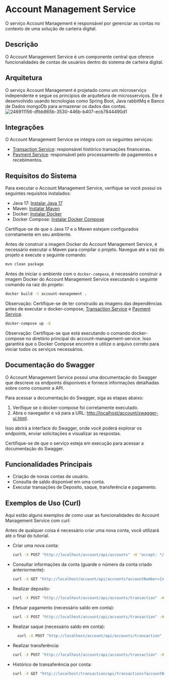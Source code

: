 # Account Management Service

O serviço Account Management é responsável por gerenciar as contas no contexto de uma solução de carteira digital.

## Descrição

O Account Management Service é um componente central que oferece funcionalidades de contas de usuários dentro do sistema de carteira digital. 

## Arquitetura

O serviço Account Management é projetado como um microserviço independente e segue os princípios de arquitetura de microsserviços. Ele é desenvolvido usando tecnologias como Spring Boot, Java rabbitMq e Banco de Dados mongoDb para armazenar os dados das contas.
![246911156-dfbb865b-3530-446b-b407-ecb7844490d1](https://github.com/RafaelMatheus/account-service-api/assets/25590639/73dfdcb7-fa8f-4b74-bcde-9d97e3dd3875)

## Integrações

O Account Management Service se integra com os seguintes serviços:

- [Transaction Service](https://github.com/RafaelMatheus/transaction-service-api): responsável histórico transações financeiras.
- [Payment Service](https://github.com/RafaelMatheus/payment-service-api): responsável pelo processamento de pagamentos e recebimentos.

## Requisitos do Sistema

Para executar o Account Management Service, verifique se você possui os seguintes requisitos instalados:

- Java 17: [Instalar Java 17](https://www.oracle.com/java/technologies/downloads/)
- Maven: [Instalar Maven](https://maven.apache.org/install.html)
- Docker: [Instalar Docker](https://docs.docker.com/get-docker/)
- Docker Compose: [Instalar Docker Compose](https://docs.docker.com/compose/install/)

Certifique-se de que o Java 17 e o Maven estejam configurados corretamente em seu ambiente.

Antes de construir a imagem Docker do Account Management Service, é necessário executar o Maven para compilar o projeto. Navegue até a raiz do projeto e execute o seguinte comando:

```bash
mvn clean package
```

Antes de iniciar o ambiente com o `docker-compose`, é necessário construir a imagem Docker do Account Management Service executando o seguinte comando na raiz do projeto:

```bash
docker build -t account-management .
````
Observação: Certifique-se de ter construido as imagens das dependências antes de executar o docker-compose, [Transaction Service](https://github.com/RafaelMatheus/transaction-service-api) e [Payment Service](https://github.com/RafaelMatheus/payment-service-api).

```bash
docker-compose up -d
```
Observação: Certifique-se que está executando o comando docker-compose no diretório principal do account-management-service. Isso garantirá que o Docker Compose encontre e utilize o arquivo correto para iniciar todos os serviços necessários.

## Documentação do Swagger

O Account Management Service possui uma documentação do Swagger que descreve os endpoints disponíveis e fornece informações detalhadas sobre como consumir a API.

Para acessar a documentação do Swagger, siga as etapas abaixo:

1. Verifique se o docker-compose foi corretamente executado.
2. Abra o navegador e vá para a URL: [http://localhost/account/swagger-ui.html](http://localhost/account/swagger-ui.html).

Isso abrirá a interface do Swagger, onde você poderá explorar os endpoints, enviar solicitações e visualizar as respostas.

Certifique-se de que o serviço esteja em execução para acessar a documentação do Swagger.

## Funcionalidades Principais

- Criação de novas contas de usuário.
- Consulta de saldo disponível em uma conta.
- Executar transações de Deposito, saque, transferência e pagamento.

## Exemplos de Uso (Curl)

Aqui estão alguns exemplos de como usar as funcionalidades do Account Management Service com curl:

Antes de qualquer coisa é necessário criar uma nova conta, você utilizará até o final do tutorial.
- Criar uma nova conta:

  ```bash
  curl -X POST "http://localhost/account/api/accounts" -H "accept: */*" -H "Content-Type: application/json" -d "{ \"holderName\": \"Teste\", \"holderTaxId\": \"01234567890\", \"phoneNumber\": \"81999999999\"}"
  ```
- Consultar informações da conta (guarde o número da conta criado anteriormente):

  ```bash
  curl -X GET "http://localhost/account/api/accounts?accountNumber={numeroDaContaRespondidoNaSolucitacaoAnterior}" -H "accept: */*"
  ```
- Realizar deposito:
  ```bash
  curl -X POST "http://localhost/account/api/accounts/transaction" -H "accept: */*" -H "Content-Type: application/json" -d "{ \"originAccountNumber\": \"numeroDaContaRespondidoNaSolucitacaoAnterior\", \"type\": \"DEPOSIT\", \"value\": 10}"
  ```
  
- Efetuar pagamento (necessário saldo em conta):

  ```bash
  curl -X POST "http://localhost/account/api/accounts/transaction" -H "accept: */*" -H "Content-Type: application/json" -d "{ \"barcode\": \"xpto\", \"originAccountNumber\": \"numeroDaContaRespondidoNaSolucitacaoAnterior\", \"type\": \"PAYMENT\", \"value\": 10}"
  ```
- Realizar saque (necessário saldo em conta):
  ```bash
    curl -X POST "http://localhost/account/api/accounts/transaction" -H "accept: */*" -H "Content-Type: application/json" -d "{ \"originAccountNumber\": \"numeroDaContaRespondidoNaSolucitacaoAnterior\", \"type\": \"WITHDRAW\", \"value\": 10}"
  ```
- Realizar transferência:
  ```bash
  curl -X POST "http://localhost/account/api/accounts/transaction" -H "accept: */*" -H "Content-Type: application/json" -d "{ \"destinationAccountNumber\": \"contaInformada\", \"originAccountNumber\": \"outraConta\", \"type\": \"TRANSFER\", \"value\": 10}"
  ```
- Histórico de transaferência por conta:
    ```bash
    curl -X GET "http://localhost/transaction/api/transactions?accountNumber=d5fe117d-8fa9-49b8-80bd-fb7b509847b6&pageNumber=0&size=4" -H "accept: */*"
    ```


